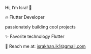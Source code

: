 Hi, I’m Isra! 👋

🔥 Flutter Developer

 passionately building cool projects

✨ Favorite technology Flutter


📧 Reach me at: israkhan.ik1@gmail.com

